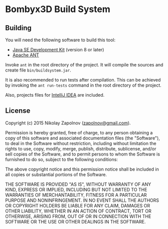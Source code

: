 ﻿
Bombyx3D Build System
=====================

Building
--------

You will need the following software to build this tool:

  * [Java SE Development Kit](http://www.oracle.com/technetwork/java/javase/downloads/jdk8-downloads-2133151.html) (version 8 or later)
  * [Apache ANT](http://ant.apache.org/)

Invoke `ant` in the root directory of the project. It will compile the sources and create file `bin/buildsystem.jar`.

It is also recommended to run tests after compilation. This can be achieved by invoking the `ant run-tests` command
in the root directory of the project.

Also, projects files for [IntelliJ IDEA](https://www.jetbrains.com/idea/) are included.

License
-------

Copyright (c) 2015 Nikolay Zapolnov (zapolnov@gmail.com).

Permission is hereby granted, free of charge, to any person obtaining a copy
of this software and associated documentation files (the "Software"), to deal
in the Software without restriction, including without limitation the rights
to use, copy, modify, merge, publish, distribute, sublicense, and/or sell
copies of the Software, and to permit persons to whom the Software is
furnished to do so, subject to the following conditions:

The above copyright notice and this permission notice shall be included in
all copies or substantial portions of the Software.

THE SOFTWARE IS PROVIDED "AS IS", WITHOUT WARRANTY OF ANY KIND, EXPRESS OR
IMPLIED, INCLUDING BUT NOT LIMITED TO THE WARRANTIES OF MERCHANTABILITY,
FITNESS FOR A PARTICULAR PURPOSE AND NONINFRINGEMENT. IN NO EVENT SHALL THE
AUTHORS OR COPYRIGHT HOLDERS BE LIABLE FOR ANY CLAIM, DAMAGES OR OTHER
LIABILITY, WHETHER IN AN ACTION OF CONTRACT, TORT OR OTHERWISE, ARISING FROM,
OUT OF OR IN CONNECTION WITH THE SOFTWARE OR THE USE OR OTHER DEALINGS IN
THE SOFTWARE.
